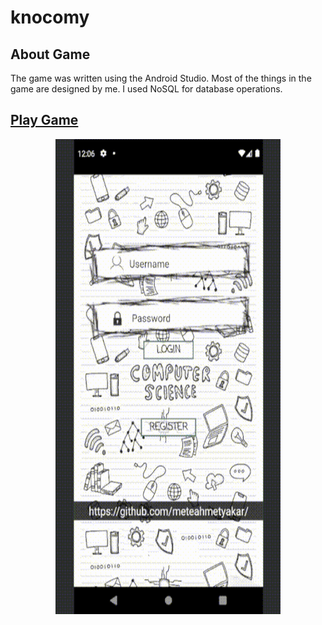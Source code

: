 # knocomy

## About Game
The game was written using the Android Studio. Most of the things in the game are designed by me. I used NoSQL for database operations.

## [Play Game](https://meteahmetyakar.github.io/#knocomy)

<p align="center">
  <img src="https://github.com/meteahmetyakar/knocomy/blob/main/gameplay.gif" width="360" height="760" /> 
</p>


